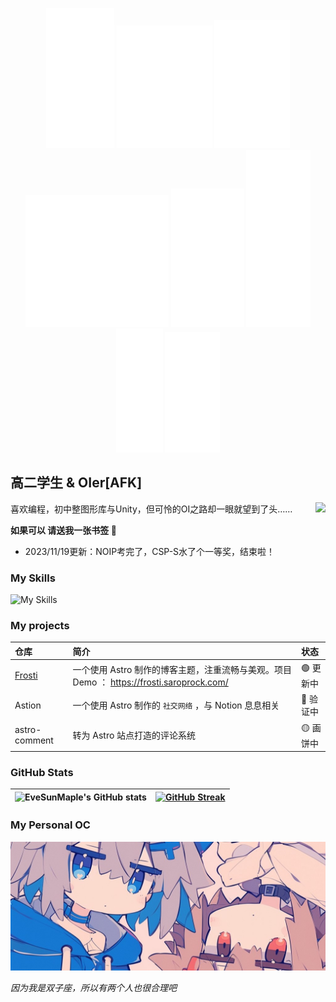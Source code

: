 <p align="center"> 
  <img src="./images/1.svg" alt="EveSunMaple">
  <img src="./images/2.svg" alt="EveSunMaple">
  <img src="./images/3.svg" alt="EveSunMaple">
  <img src="./images/4.svg" alt="EveSunMaple">
  <img src="./images/5.svg" alt="EveSunMaple">
  <img src="./images/6.svg" alt="EveSunMaple">
  <img src="./images/7.svg" alt="EveSunMaple">
  <img src="./images/8.svg" alt="EveSunMaple">
</p>


## 高二学生 & OIer[AFK]

<img align="right" src="https://count.getloli.com/get/@:EveSunMaple?theme=rule34">

喜欢编程，初中整图形库与Unity，但可怜的OI之路却一眼就望到了头……

**如果可以 请送我一张书签 🔖**

* 2023/11/19更新：NOIP考完了，CSP-S水了个一等奖，结束啦！

### My Skills

![My Skills](https://skillicons.dev/icons?i=cpp,astro,md,js,ts)

### My projects

| 仓库 | 简介 | 状态 |
| :--- | :--- | :--- |
| [Frosti](https://github.com/EveSunMaple/Frosti) | 一个使用 Astro 制作的博客主题，注重流畅与美观。项目 Demo ： https://frosti.saroprock.com/ | 🟢 更新中 |
| Astion | 一个使用 Astro 制作的 `社交网络` ，与 Notion 息息相关 |  🔵 验证中 |
| astro-comment | 转为 Astro 站点打造的评论系统 |  🟡 画饼中 |

### GitHub Stats

| ![EveSunMaple's GitHub stats](https://github-readme-stats.vercel.app/api?username=EveSunMaple&show_icons=true&theme=material-palenight) | [![GitHub Streak](https://streak-stats.demolab.com/?user=EveSunMaple&theme=material-palenight)](https://git.io/streak-stats) |
| --- | --- |

### My Personal OC

![My Personal OC](./images/profile.jpg)

*因为我是双子座，所以有两个人也很合理吧*
